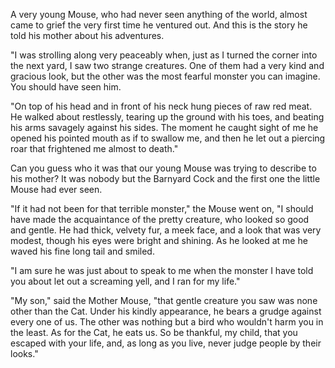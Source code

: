 A very young Mouse, who had never seen anything of the world,
almost came to grief the very first time he ventured out. And
this is the story he told his mother about his adventures.

"I was strolling along very peaceably when, just as I turned the
corner into the next yard, I saw two strange creatures. One of
them had a very kind and gracious look, but the other was the
most fearful monster you can imagine. You should have seen him.

"On top of his head and in front of his neck hung pieces of raw
red meat. He walked about restlessly, tearing up the ground with
his toes, and beating his arms savagely against his sides. The
moment he caught sight of me he opened his pointed mouth as if to
swallow me, and then he let out a piercing roar that frightened
me almost to death."

Can you guess who it was that our young Mouse was trying to
describe to his mother? It was nobody but the Barnyard Cock and
the first one the little Mouse had ever seen.

"If it had not been for that terrible monster," the Mouse went
on, "I should have made the acquaintance of the pretty creature,
who looked so good and gentle. He had thick, velvety fur, a meek
face, and a look that was very modest, though his eyes were
bright and shining. As he looked at me he waved his fine long
tail and smiled.

"I am sure he was just about to speak to me when the monster I
have told you about let out a screaming yell, and I ran for my
life."

"My son," said the Mother Mouse, "that gentle creature you saw
was none other than the Cat. Under his kindly appearance, he
bears a grudge against every one of us. The other was nothing but
a bird who wouldn't harm you in the least. As for the Cat, he
eats us. So be thankful, my child, that you escaped with your
life, and, as long as you live, never judge people by their
looks."
